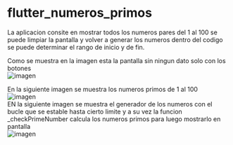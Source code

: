 # flutter_numeros_primos

La aplicacion consite en mostrar todos los numeros pares del 1 al 100 se puede limpiar la pantalla y volver a generar los numeros dentro del codigo se puede determinar el rango de inicio y de fin.

Como se muestra en la imagen esta la pantalla sin ningun dato solo con los botones 
<br>
![imagen](https://user-images.githubusercontent.com/55716749/129822382-0270398f-4fca-459b-8825-70de352fcda5.png)

En la siguiente imagen se muestra los numeros primos de 1 al 100
<br>
![imagen](https://user-images.githubusercontent.com/55716749/129822462-172a2981-a6cc-4c77-86a7-4a16999dff35.png)
<br>
EN la siguiente imagen se muestra el generador de los numeros con el bucle que se estable hasta cierto limite y a su vez la funcion _checkPrimeNumber calcula los numeros primos para luego mostrarlo en pantalla
<br>
![imagen](https://user-images.githubusercontent.com/55716749/129822926-625da913-ce55-4af5-8f4f-76ff27d89d6f.png)


